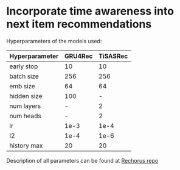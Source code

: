 # Incorporate time awareness into next item recommendations

Hyperparameters of the models used:


| Hyperparameter | GRU4Rec | TiSASRec |
| ------------- | ------------- | ------------- |
| early stop | 10 | 10 |
| batch size | 256 | 256 |
| emb size | 64 | 64 |
| hidden size | 100 | - |
| num layers | - | 2 |
| num heads | - | 2 |
| lr | 1e-3 | 1e-4 |
| l2 | 1e-4 | 1e-6 |
| history max | 20 | 20 |

Description of all parameters can be found at [Rechorus repo](https://github.com/THUwangcy/ReChorus)

